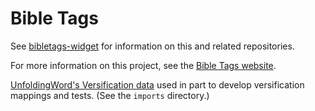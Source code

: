 # Bible Tags

See [bibletags-widget](https://github.com/educational-resources-and-services/bibletags-widget) for information on this and related repositories.

For more information on this project, see the [Bible Tags website](https://bibletags.org).

[UnfoldingWord's Versification data](https://github.com/unfoldingWord-dev/uw-api) used in part to develop versification mappings and tests. (See the `imports` directory.)
